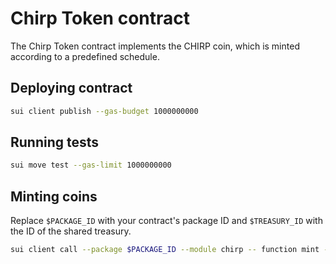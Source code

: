 # Chirp Token contract

The Chirp Token contract implements the CHIRP coin, which is minted according to a predefined schedule.

## Deploying contract

```sh
sui client publish --gas-budget 1000000000
```

## Running tests

```sh
sui move test --gas-limit 1000000000
```

## Minting coins

Replace `$PACKAGE_ID` with your contract's package ID and `$TREASURY_ID` with the ID of the shared treasury.

```sh
sui client call --package $PACKAGE_ID --module chirp -- function mint --args $TREASURY_ID 0x6 --gas-budget 1000000000
```
